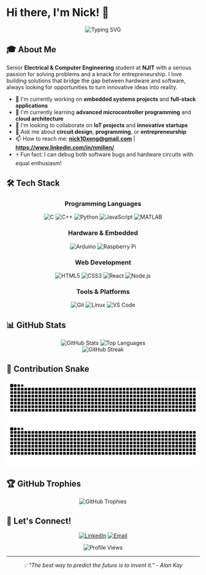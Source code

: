 # Hi there, I'm Nick! 👋

<div align="center">
  <img src="https://readme-typing-svg.herokuapp.com?font=Fira+Code&pause=1000&color=36BCF7&center=true&vCenter=true&width=435&lines=Electrical+%26+Computer+Engineering+Student;Problem+Solver+%26+Entrepreneur;Building+Hardware+%2B+Software+Solutions" alt="Typing SVG" />
</div>

## 🎓 About Me

Senior **Electrical & Computer Engineering** student at **NJIT** with a serious passion for solving problems and a knack for entrepreneurship. I love building solutions that bridge the gap between hardware and software, always looking for opportunities to turn innovative ideas into reality.

- 🔭 I'm currently working on **embedded systems projects** and **full-stack applications**
- 🌱 I'm currently learning **advanced microcontroller programming** and **cloud architecture**
- 👯 I'm looking to collaborate on **IoT projects** and **innovative startups**
- 💬 Ask me about **circuit design**, **programming**, or **entrepreneurship**
- 📫 How to reach me: **nick10xeng@gmail.com** | **https://www.linkedin.com/in/nmilien/**
- ⚡ Fun fact: I can debug both software bugs and hardware circuits with equal enthusiasm!

## 🛠️ Tech Stack

<div align="center">

### Programming Languages
![C](https://img.shields.io/badge/C-00599C?style=for-the-badge&logo=c&logoColor=white)
![C++](https://img.shields.io/badge/C%2B%2B-00599C?style=for-the-badge&logo=c%2B%2B&logoColor=white)
![Python](https://img.shields.io/badge/Python-3776AB?style=for-the-badge&logo=python&logoColor=white)
![JavaScript](https://img.shields.io/badge/JavaScript-F7DF1E?style=for-the-badge&logo=javascript&logoColor=black)
![MATLAB](https://img.shields.io/badge/MATLAB-0076A8?style=for-the-badge&logo=mathworks&logoColor=white)

### Hardware & Embedded
![Arduino](https://img.shields.io/badge/Arduino-00979D?style=for-the-badge&logo=Arduino&logoColor=white)
![Raspberry Pi](https://img.shields.io/badge/Raspberry%20Pi-A22846?style=for-the-badge&logo=Raspberry%20Pi&logoColor=white)

### Web Development
![HTML5](https://img.shields.io/badge/HTML5-E34F26?style=for-the-badge&logo=html5&logoColor=white)
![CSS3](https://img.shields.io/badge/CSS3-1572B6?style=for-the-badge&logo=css3&logoColor=white)
![React](https://img.shields.io/badge/React-20232A?style=for-the-badge&logo=react&logoColor=61DAFB)
![Node.js](https://img.shields.io/badge/Node.js-43853D?style=for-the-badge&logo=node.js&logoColor=white)

### Tools & Platforms
![Git](https://img.shields.io/badge/Git-F05032?style=for-the-badge&logo=git&logoColor=white)
![Linux](https://img.shields.io/badge/Linux-FCC624?style=for-the-badge&logo=linux&logoColor=black)
![VS Code](https://img.shields.io/badge/VS%20Code-007ACC?style=for-the-badge&logo=visual-studio-code&logoColor=white)

</div>

## 📊 GitHub Stats

<div align="center">
  <img src="https://github-readme-stats.vercel.app/api?username=Nmilien34&show_icons=true&theme=tokyonight&hide_border=true&count_private=true" alt="GitHub Stats" height="165">
  <img src="https://github-readme-stats.vercel.app/api/top-langs/?username=Nmilien34&layout=compact&theme=tokyonight&hide_border=true" alt="Top Languages" height="165">
</div>

<div align="center">
  <img src="https://github-readme-streak-stats.herokuapp.com/?user=Nmilien34&theme=tokyonight&hide_border=true" alt="GitHub Streak" width="600">
</div>

## 🐍 Contribution Snake

<div align="center">

[![GitHub Snake Light](https://raw.githubusercontent.com/Nmilien34/Nmilien34/output/github-contribution-grid-snake.svg#gh-light-mode-only)](https://github.com/Nmilien34/Nmilien34)
[![GitHub Snake dark](https://raw.githubusercontent.com/Nmilien34/Nmilien34/output/github-contribution-grid-snake-dark.svg#gh-dark-mode-only)](https://github.com/Nmilien34/Nmilien34)

</div>

## 🏆 GitHub Trophies

<div align="center">
  <img src="https://github-profile-trophy.vercel.app/?username=Nmilien34&theme=tokyonight&no-frame=true&no-bg=false&margin-w=4" alt="GitHub Trophies">
</div>

## 🤝 Let's Connect!

<div align="center">

[![LinkedIn](https://img.shields.io/badge/LinkedIn-0077B5?style=for-the-badge&logo=linkedin&logoColor=white)](https://www.linkedin.com/in/nmilien/)
[![Email](https://img.shields.io/badge/Email-D14836?style=for-the-badge&logo=gmail&logoColor=white)](mailto:nick10xeng@gmail.com)

</div>

<div align="center">
  <img src="https://komarev.com/ghpvc/?username=Nmilien34&color=blueviolet&style=flat-square&label=Profile+Views" alt="Profile Views">
</div>

---

<div align="center">
  <i>💡 "The best way to predict the future is to invent it." - Alan Kay</i>
</div>
